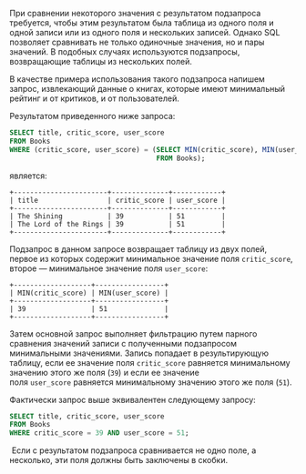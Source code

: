  При сравнении некоторого значения с результатом подзапроса требуется, чтобы этим результатом была таблица из одного поля и одной записи или из одного поля и нескольких записей. Однако SQL позволяет сравнивать не только одиночные значения, но и пары значений. В подобных случаях используются подзапросы, возвращающие таблицы из нескольких полей.

В качестве примера использования такого подзапроса напишем запрос, извлекающий данные о книгах, которые имеют минимальный рейтинг и от критиков, и от пользователей.

Результатом приведенного ниже запроса:

```sql
SELECT title, critic_score, user_score
FROM Books
WHERE (critic_score, user_score) = (SELECT MIN(critic_score), MIN(user_score)
                                    FROM Books);
```

является:

```no-highlight
+-----------------------+--------------+------------+
| title                 | critic_score | user_score |
+-----------------------+--------------+------------+
| The Shining           | 39           | 51         |
| The Lord of the Rings | 39           | 51         |
+-----------------------+--------------+------------+
```

Подзапрос в данном запросе возвращает таблицу из двух полей, первое из которых содержит минимальное значение поля `critic_score`, второе — минимальное значение поля `user_score`:

```no-highlight
+-------------------+-----------------+
| MIN(critic_score) | MIN(user_score) |
+-------------------+-----------------+
| 39                | 51              |
+-------------------+-----------------+
```

Затем основной запрос выполняет фильтрацию путем парного сравнения значений записи с полученными подзапросом минимальными значениями. Запись попадает в результирующую таблицу, если ее значение поля `critic_score` равняется минимальному значению этого же поля (`39`) и если ее значение поля `user_score` равняется минимальному значению этого же поля (`51`).

Фактически запрос выше эквивалентен следующему запросу:

```sql
SELECT title, critic_score, user_score
FROM Books
WHERE critic_score = 39 AND user_score = 51;
```

  Если с результатом подзапроса сравнивается не одно поле, а несколько, эти поля должны быть заключены в скобки.